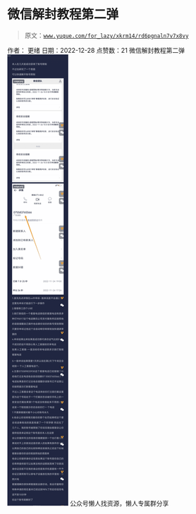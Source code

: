 # 微信解封教程第二弹

> 原文：[`www.yuque.com/for_lazy/xkrm14/rd6pgnaln7v7x8vy`](https://www.yuque.com/for_lazy/xkrm14/rd6pgnaln7v7x8vy)

<ne-p id="uac7c1eec" data-lake-id="uac7c1eec"><ne-text id="ue7e5cd60">作者： 更绪</ne-text></ne-p> <ne-p id="u25a773fa" data-lake-id="u25a773fa"><ne-text id="u40c21047">日期：2022-12-28</ne-text></ne-p> <ne-p id="u589b90d2" data-lake-id="u589b90d2"><ne-text id="u309c6623">点赞数：</ne-text><ne-text id="ucf560516" ne-bold="true">21</ne-text></ne-p> <ne-hole id="ue3f8abc0" data-lake-id="ue3f8abc0"><ne-card data-card-name="hr" data-card-type="block" id="X9QhN" data-event-boundary="card"><ne-p id="uef6d2108" data-lake-id="uef6d2108"><ne-text id="u2a8f8c4f">微信解封教程第二弹</ne-text></ne-p> <ne-p id="u20b93b83" data-lake-id="u20b93b83"><ne-card data-card-name="image" data-card-type="inline" id="GxSmu" data-event-boundary="card">![](img/55bd3c80e580cfb3818495d8aa9fc689.png)</ne-card></ne-p> <ne-hole id="u6a8ba462" data-lake-id="u6a8ba462"><ne-card data-card-name="hr" data-card-type="block" id="A504A" data-event-boundary="card"><ne-p id="uecad1dbe" data-lake-id="uecad1dbe"><ne-text id="u25430dfa">公众号懒人找资源，懒人专属群分享</ne-text></ne-p></ne-card></ne-hole></ne-card></ne-hole>